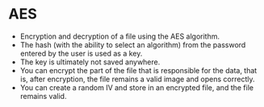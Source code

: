 # AES

<ul>
  <li>Encryption and decryption of a file using the AES algorithm.</li>
  <li>The hash (with the ability to select an algorithm) from the password entered by the user is used as a key.</li>
  <li>The key is ultimately not saved anywhere.</li>
  <li>You can encrypt the part of the file that is responsible for the data, that is, after encryption, the file remains a valid image and opens correctly.</li>
  <li>You can create a random IV and store in an encrypted file, and the file remains valid.</li>
</ul>
